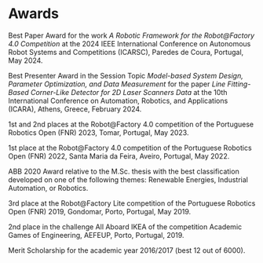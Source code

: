 # Awards

Best Paper Award for the work
_A Robotic Framework for the Robot@Factory 4.0 Competition_
at the 2024 IEEE International Conference on Autonomous Robot Systems and
Competitions (ICARSC),
Paredes de Coura, Portugal, May 2024.

Best Presenter Award
in the Session Topic _Model-based System Design, Parameter Optimization, and_
_Data Measurement_ for the paper
_Line Fitting-Based Corner-Like Detector for 2D Laser Scanners Data_ at the
10th International Conference on Automation, Robotics, and Applications
(ICARA), Athens, Greece, February 2024.

1st and 2nd places at the
Robot@Factory 4.0 competition of the Portuguese Robotics Open (FNR) 2023,
Tomar, Portugal, May 2023.

1st place at the
Robot@Factory 4.0 competition of the Portuguese Robotics Open (FNR) 2022,
Santa Maria da Feira, Aveiro, Portugal, May 2022.

ABB 2020 Award relative to the
M.Sc. thesis with the best classification developed on one of the following
themes: Renewable Energies, Industrial Automation, or Robotics.

3rd place at the
Robot@Factory Lite competition of the Portuguese Robotics Open (FNR) 2019,
Gondomar, Porto, Portugal, May 2019.

2nd place in the
challenge All Aboard IKEA of the competition Academic Games of Engineering,
AEFEUP, Porto, Portugal, 2019.

Merit Scholarship for the academic year 2016/2017 (best 12 out of 6000).
